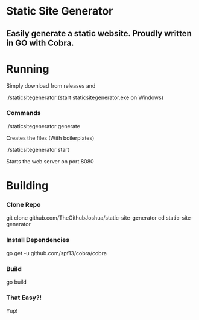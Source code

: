 # Static Site Generator

## Easily generate a static website. Proudly written in GO with Cobra.

# Running

Simply download from releases and

  ./staticsitegenerator (start staticsitegenerator.exe on Windows)

### Commands

  ./staticsitegenerator generate

Creates the files (With boilerplates)

  ./staticsitegenerator start

Starts the web server on port 8080

# Building

### Clone Repo

  git clone github.com/TheGithubJoshua/static-site-generator
  cd static-site-generator

### Install Dependencies

  go get -u github.com/spf13/cobra/cobra

### Build

  go build

### That Easy?!

Yup!


